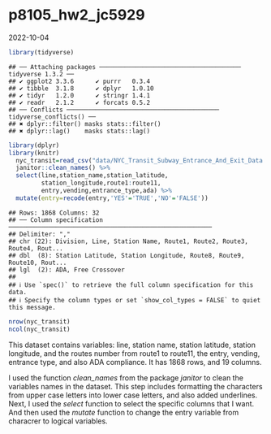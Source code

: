 p8105_hw2_jc5929
================
2022-10-04

``` r
library(tidyverse)
```

    ## ── Attaching packages ─────────────────────────────────────── tidyverse 1.3.2 ──
    ## ✔ ggplot2 3.3.6      ✔ purrr   0.3.4 
    ## ✔ tibble  3.1.8      ✔ dplyr   1.0.10
    ## ✔ tidyr   1.2.0      ✔ stringr 1.4.1 
    ## ✔ readr   2.1.2      ✔ forcats 0.5.2 
    ## ── Conflicts ────────────────────────────────────────── tidyverse_conflicts() ──
    ## ✖ dplyr::filter() masks stats::filter()
    ## ✖ dplyr::lag()    masks stats::lag()

``` r
library(dplyr)
library(knitr)
  nyc_transit=read_csv("data/NYC_Transit_Subway_Entrance_And_Exit_Data.csv") %>%
  janitor::clean_names() %>%
  select(line,station_name,station_latitude,
         station_longitude,route1:route11,
         entry,vending,entrance_type,ada) %>%
  mutate(entry=recode(entry,'YES'='TRUE','NO'='FALSE'))
```

    ## Rows: 1868 Columns: 32
    ## ── Column specification ────────────────────────────────────────────────────────
    ## Delimiter: ","
    ## chr (22): Division, Line, Station Name, Route1, Route2, Route3, Route4, Rout...
    ## dbl  (8): Station Latitude, Station Longitude, Route8, Route9, Route10, Rout...
    ## lgl  (2): ADA, Free Crossover
    ## 
    ## ℹ Use `spec()` to retrieve the full column specification for this data.
    ## ℹ Specify the column types or set `show_col_types = FALSE` to quiet this message.

``` r
nrow(nyc_transit)
ncol(nyc_transit)
```

This dataset contains variables: line, station name, station latitude,
station longitude, and the routes number from route1 to route11, the
entry, vending, entrance type, and also ADA compliance. It has 1868
rows, and 19 columns.

I used the function *clean_names* from the package *janitor* to clean
the variables names in the dataset. This step includes formatting the
characters from upper case letters into lower case letters, and also
added underlines. Next, I used the *select* function to select the
specific columns that I want. And then used the *mutate* function to
change the entry variable from characrer to logical variables.
